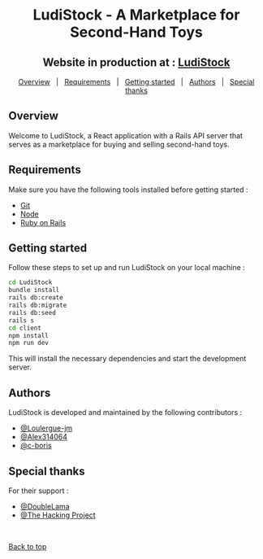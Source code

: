 <h1 align="center">LudiStock - A Marketplace for Second-Hand Toys</h1>

<h2 align="center">
  Website in production at : <a href="https://ludistock-95072edabbd0.herokuapp.com">LudiStock</a>
</h2>

<p align="center">
  <a href="#overview">Overview</a> &#xa0; | &#xa0;
  <a href="#requirements">Requirements</a> &#xa0; | &#xa0;
  <a href="#getting-started">Getting started</a> &#xa0; | &#xa0;
  <a href="#authors">Authors</a> &#xa0; | &#xa0;
  <a href="#special-thanks">Special thanks</a>
</p>

## Overview

Welcome to LudiStock, a React application with a Rails API server that serves as a marketplace for buying and selling second-hand toys.

## Requirements

Make sure you have the following tools installed before getting started :

- [Git](https://git-scm.com)
- [Node](https://nodejs.org/en/)
- [Ruby on Rails](https://rubyonrails.org/)

## Getting started

Follow these steps to set up and run LudiStock on your local machine :

```bash
cd LudiStock
bundle install
rails db:create
rails db:migrate
rails db:seed
rails s
cd client
npm install
npm run dev
```

This will install the necessary dependencies and start the development server.

## Authors

LudiStock is developed and maintained by the following contributors :

- [@Loulergue-jm](https://github.com/Loulergue-jm)
- [@Alex314064](https://github.com/Alex314064)
- [@c-boris](https://github.com/c-boris)

## Special thanks

For their support :

- [@DoubleLama](https://github.com/DoubleLama)
- [@The Hacking Project](https://www.thehackingproject.org/)

<br>

<a href="#top">Back to top</a>
